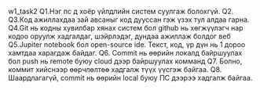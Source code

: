 w1_task2
Q1.Нэг пс д хоёр үйлдлийн систем суулгаж болохгүй.
Q2.
Q3.Код ажиллахдаа зай авсаныг код дууссан гэж үзэх тул алдаа гарна. 
Q4.Git нь кодны хувилбар хянах систем бол github нь хөгжүүлэгч нар кодоо оруулж хадгалдаг, шэйрлэдэг, дундаа ажиллаж болдог веб
Q5.Jupiter notebook бол open-source ide. Текст, код, үр дүн нь 1 дороо хамтдаа харагдаж байдаг. 
Q6. Commit нь өөрийн локалд байршуулах бол push нь remote буюу cloud дээр байршуулах комманд
Q7. Болно, коммит хийснээр өөрчлөлтөө хадгалж түүх үүсгэж байгаа.
Q8. Шаардлагагүй, commit нь өөрийн local буюу ПС дээрээ хадгалж байгаа.